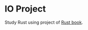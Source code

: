 # IO Project
Study Rust using project of [Rust book](https://doc.rust-lang.org/book/ch12-00-an-io-project.html).

